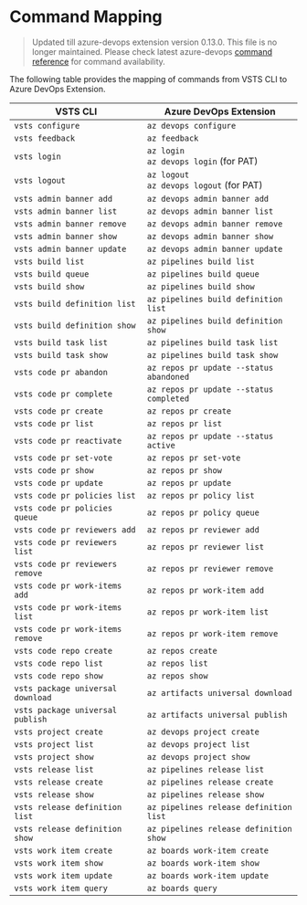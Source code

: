 # Command Mapping

> Updated till azure-devops extension version 0.13.0. This file is no longer maintained. Please check latest azure-devops [command reference](https://docs.microsoft.com/en-us/cli/azure/ext/azure-devops) for command availability.

The following table provides the mapping of commands from VSTS CLI to Azure DevOps Extension.

|VSTS CLI|Azure DevOps Extension|
|---|---|
|`vsts configure`|`az devops configure`|
|`vsts feedback`|`az feedback`|
|`vsts login`|`az login` <br> `az devops login` (for PAT)|
|`vsts logout`|`az logout` <br> `az devops logout` (for PAT)|
|`vsts admin banner add`|`az devops admin banner add`|
|`vsts admin banner list`|`az devops admin banner list`|
|`vsts admin banner remove`|`az devops admin banner remove`|
|`vsts admin banner show`|`az devops admin banner show`|
|`vsts admin banner update`|`az devops admin banner update`|
|`vsts build list`|`az pipelines build list`|
|`vsts build queue`|`az pipelines build queue`|
|`vsts build show`|`az pipelines build show`|
|`vsts build definition list`|`az pipelines build definition list`|
|`vsts build definition show`|`az pipelines build definition show`|
|`vsts build task list`|`az pipelines build task list`|
|`vsts build task show`|`az pipelines build task show`|
|`vsts code pr abandon`|`az repos pr update --status abandoned`|
|`vsts code pr complete`|`az repos pr update --status completed`|
|`vsts code pr create`|`az repos pr create`|
|`vsts code pr list`|`az repos pr list`|
|`vsts code pr reactivate`|`az repos pr update --status active`|
|`vsts code pr set-vote`|`az repos pr set-vote`|
|`vsts code pr show`|`az repos pr show`|
|`vsts code pr update`|`az repos pr update`|
|`vsts code pr policies list`|`az repos pr policy list`|
|`vsts code pr policies queue`|`az repos pr policy queue`|
|`vsts code pr reviewers add`|`az repos pr reviewer add`|
|`vsts code pr reviewers list`|`az repos pr reviewer list`|
|`vsts code pr reviewers remove`|`az repos pr reviewer remove`|
|`vsts code pr work-items add`|`az repos pr work-item add`|
|`vsts code pr work-items list`|`az repos pr work-item list`|
|`vsts code pr work-items remove`|`az repos pr work-item remove`|
|`vsts code repo create`|`az repos create`|
|`vsts code repo list`|`az repos list`|
|`vsts code repo show`|`az repos show`|
|`vsts package universal download`|`az artifacts universal download`|
|`vsts package universal publish`|`az artifacts universal publish`|
|`vsts project create`|`az devops project create`|
|`vsts project list`|`az devops project list`|
|`vsts project show`|`az devops project show`|
|`vsts release list`|`az pipelines release list`|
|`vsts release create`|`az pipelines release create`|
|`vsts release show`|`az pipelines release show`|
|`vsts release definition list`|`az pipelines release definition list`|
|`vsts release definition show`|`az pipelines release definition show`|
|`vsts work item create`|`az boards work-item create`|
|`vsts work item show`|`az boards work-item show`|
|`vsts work item update`|`az boards work-item update`|
|`vsts work item query`|`az boards query`|
